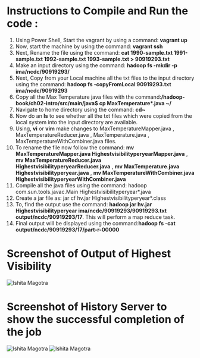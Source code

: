 # Instructions to Compile and Run the code :

1. Using Power Shell, Start the vagrant by using a command: **vagrant up**
2. Now, start the machine by using the command: **vagrant ssh**
3. Next, Rename the file using the command: **cat 1990-sample.txt 1991-sample.txt 1992-sample.txt 1993-sample.txt > 90919293.txt**
4. Make an input directory using the command: **hadoop fs -mkdir -p ima/ncdc/90919293/**
5. Next, Copy from your Local machine all the txt files to the input directory using the command: **hadoop fs -copyFromLocal 90919293.txt ima/ncdc/90919293**
6. Copy all the Max Temperature java files with the command:**/hadoop-book/ch02-intro/src/main/java$ cp MaxTemperature*.java ~/**
7. Navigate to home directory using the command: **cd~**
8. Now do an **ls** to see whether all the txt files which were copied from the local system into the input directory are available. 
9. Using, **vi** or **vim** make changes to MaxTemperatureMapper.java , MaxTemperatureReducer.java , MaxTemperature.java , MaxTemperatureWithCombiner.java files.
10. To rename the file now follow the command: **mv MaxTemperatureMapper.java HighestvisibilityperyearMapper.java** ,
                                               **mv MaxTemperatureReducer.java HighestvisibilityperyearReducer.java** ,
                                               **mv MaxTemperature.java Highestvisibilityperyear.java** ,
                                               **mv MaxTemperatureWithCombiner.java HighestvisibilityperyearWithCombiner.java**
11. Compile all the java files using the command: hadoop com.sun.tools.javac.Main Highestvisibilityperyear*.java
12. Create a jar file as: jar cf hv.jar Highestvisibilityperyear*.class
13. To, find the output use the command: **hadoop jar hv.jar Highestvisibilityperyear ima/ncdc/90919293/90919293.txt output/ncdc/90919293/17**. This will perform a map reduce task. 
14. Final output will be displayed using the command:**hadoop fs -cat output/ncdc/90919293/17/part-r-00000** 

                                         
                                         

# Screenshot of Output of Highest Visibility
![Ishita Magotra](https://github.com/illinoistech-itm/imagotra/blob/master/ITMD-521/Week-05/item-one/output.JPG)







# Screenshot of History Server to show the successful completion of the job
![Ishita Magotra](https://github.com/illinoistech-itm/imagotra/blob/master/ITMD-521/Week-05/item-one/Jobhistory.JPG)
![Ishita Magotra](https://github.com/illinoistech-itm/imagotra/blob/master/ITMD-521/Week-05/item-one/JH1.JPG)
